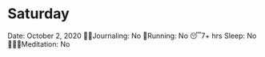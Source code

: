 # Saturday

Date: October 2, 2020
✍🏼Journaling: No
👟Running: No
😴7+ hrs Sleep: No
🧘🏽‍♀️Meditation: No
